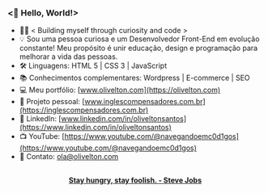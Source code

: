 ### <🖖 Hello, World!>

- 🧑‍💻 < Building myself through curiosity and code >
- 💡 Sou uma pessoa curiosa e um Desenvolvedor Front-End em evolução constante! Meu propósito é unir educação, design e programação para melhorar a vida das pessoas.
- 🛠 Linguagens: HTML 5 | CSS 3 | JavaScript
- 📚 Conhecimentos complementares: Wordpress |  E-commerce | SEO
- 💻 Meu portfólio: [www.olivelton.com](https://olivelton.com)
- 💬 Projeto pessoal: [www.inglescompensadores.com.br](https://inglescompensadores.com.br)
- 💼 LinkedIn: [www.linkedin.com/in/oliveltonsantos](https://www.linkedin.com/in/oliveltonsantos)
- 📺 YouTube: [https://www.youtube.com/@navegandoemc0d1gos](https://www.youtube.com/@navegandoemc0d1gos)
- 📧 Contato: ola@olivelton.com

##

<div align="center">
<strong> <a href="https://www.youtube.com/watch?v=UF8uR6Z6KLc&ab_channel=Stanford" target="_blank">Stay hungry, stay foolish. - Steve Jobs</a></strong>
</div>
